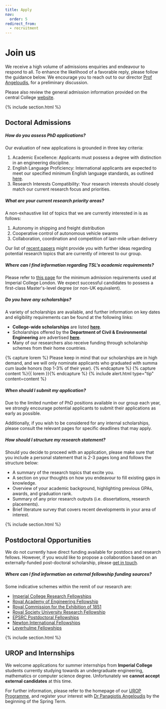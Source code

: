 ```yaml
---
title: Apply
nav:
  order: 5
redirect_from: 
  - recruitment
---
```



# Join us

We receive a high volume of admissions enquiries and endeavour to respond to all. To enhance the likelihood of a favorable reply, please follow the guidance below. We encourage you to reach out to our director [Prof Angeloudis](mailto:p.angeloudis@imperial.ac.uk), for a preliminary discussion.

Please also review the general admission information provided on the central College [website](https://www.imperial.ac.uk/study/pg/apply/how-to-apply/apply-for-a-research-programme-/).

{% include section.html %}

## Doctoral Admissions

##### How do you assess PhD applications?

Our evaluation of new applications is grounded in three key criteria:

1. Academic Excellence: Applicants must possess a degree with distinction in an engineering discipline.
2. English Language Proficiency: International applicants are expected to meet our specified minimum English language standards, as outlined [here](https://www.imperial.ac.uk/study/pg/apply/requirements/english/).
3. Research Interests Compatibility: Your research interests should closely match our current research focus and priorities.

##### What are your current research priority areas?

A non-exhaustive list of topics that we are currently interested in is as follows:

1. Autonomy in shipping and freight distribution
2. Cooperative control of autonomous vehicle swarms
3. Collaboration, coordination and competition of last-mile urban delivery

Our list of [recent papers](/papers/) might provide you with further ideas regarding potential research topics that are currently of interest to our group.

##### Where can I find information regarding TSL's academic requirements?

Please refer to [this page](http://www.imperial.ac.uk/study/pg/apply/requirements/pgacademic/) for the minimum admission requirements used at Imperial College London. We expect successful candidates to possess a first-class Master's-level degree (or non-UK equivalent).

##### Do you have any scholarships? 

A variety of scholarships are available, and further information on key dates and eligibility requirements can be found at the following links:

- **College-wide scholarships** are listed [**here**](https://www.imperial.ac.uk/study/fees-and-funding/scholarships-search/).
- Scholarships offered by the **Department of Civil & Environmental Engineering** are advertised [**here**](https://www.imperial.ac.uk/civil-engineering/prospective-students/postgraduate-research-admissions-phd/department-scholarships/).
- Many of our researchers also receive funding through scholarship schemes from their home countries.


{% capture lorem %}
Please keep in mind that our scholarships are in high demand, and we will only nominate applicants who graduated with summa cum laude honors (top 1-3% of their year). 
{% endcapture %}
{% capture content %}{{ lorem }}{% endcapture %}
{% include alert.html type="tip" content=content %}




##### When should I submit my application?

Due to the limited number of PhD positions available in our group each year, we strongly encourage potential applicants to submit their applications as early as possible.

Additionally, if you wish to be considered for any internal scholarships, please consult the relevant pages for specific deadlines that may apply.

##### How should I structure my research statement?

Should you decide to proceed with an application, please make sure that you include a personal statement that is 2-3 pages long and follows the structure below: 

- A summary of the research topics that excite you.
- A section on your thoughts on how you endeavour to fill existing gaps in knowledge.
- Overview of your academic background, highlighting previous GPAs, awards, and graduation rank.
- Summary of any prior research outputs (i.e. dissertations, research placements). 
- Brief literature survey that covers recent developments in your area of interest. 

{% include section.html %}

## Postdoctoral Opportunities

<!-- {% capture content %}
**Update 01/11/20**

We are currently recruiting for an open Research Associate position in Autonomous Vehicle Operations. Applications are due on the 29th of November - more information is available [here](https://www.linkedin.com/pulse/postdoc-autonomous-vehicle-operations-imperial-london-angeloudis/).

{% endcapture %}

{%
  include alert.html
  type="info"
  content=content
%} -->


We do not currently have direct funding available for postdocs and research fellows. However, if you would like to propose a collaboration based on an externally-funded post-doctoral scholarship, please [get in touch](mailto:p.angeloudis@imperial.ac.uk).

##### Where can I find information on external fellowship funding sources?

 Some indicative schemes within the remit of our research are:

- [Imperial College Research Fellowships](https://www.imperial.ac.uk/research-fellowships)
- [Royal Academy of Engineering Fellowship](http://www.raeng.org.uk/grants-and-prizes/support-for-research/raeng-research-fellowship)
- [Royal Commission for the Exhibition of 1851](https://www.royalcommission1851.org/awards/)
- [Royal Society University Research Fellowship](https://royalsociety.org/grants/schemes/university-research/)
- [EPSRC Postdoctoral Fellowships](https://www.epsrc.ac.uk/skills/fellows/overview/)
- [Newton International Fellowships](https://royalsociety.org/grants-schemes-awards/grants/newton-international/)
- [Leverhulme Fellowships](https://www.leverhulme.ac.uk/funding/grant-schemes/early-career-fellowships)


{% include section.html %}

## UROP and Internships


We welcome applications for summer internships from **Imperial College** students currently studying towards an undergraduate engineering, mathematics or computer science degree. Unfortunately we **cannot accept external candidates** at this time. 

For further information, please refer to the homepage of our [UROP Programme](http://www.imperial.ac.uk/urop), and register your interest with [Dr Panagiotis Angeloudis](mailto:p.angeloudis@imperial.ac.uk) by the beginning of the Spring Term.

